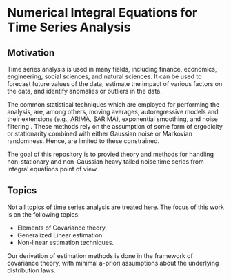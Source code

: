 # Numerical Integral Equations for Time Series Analysis
## Motivation
Time series analysis is used in many fields, including finance, economics, engineering, social sciences, and natural sciences. It can be used to forecast future values of the data, estimate the impact of various factors on the data, and identify anomalies or outliers in the data.

The common statistical techniques which are employed for performing the analysis, are, among others, moving averages, autoregressive models and their extensions (e.g., ARIMA, SARIMA), exponential smoothing, and noise filtering . These methods rely on the assumption of some form of ergodicity or stationarity combined with either Gaussian noise or Markovian randomness. Hence, are limited to these constrained. 

The goal of this repository is to provied theory and methods for handling non-stationary and non-Gaussian heavy tailed noise time series from integral equations point of view. 

## Topics
Not all topics of time series analysis are treated here. The focus of this work is on the following topics:
  * Elements of Covariance theory.
  * Generalized Linear estimation.
  * Non-linear estimation techniques.

Our derivation of estimation methods is done in the framework of covariance theory, with minimal a-priori assumptions about the underlying distribution laws.
